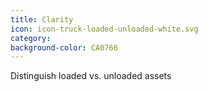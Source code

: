 ```yaml
---
title: Clarity
icon: icon-truck-loaded-unloaded-white.svg
category: 
background-color: CA0766
---
```


Distinguish loaded vs. unloaded assets
